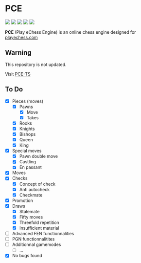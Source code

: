 # PCE
![](https://img.shields.io/badge/version-ALPHA-ff264a?style=for-the-badge)
![](https://img.shields.io/badge/Status-Ready-09b500?style=for-the-badge)
![](https://img.shields.io/badge/Made%20for-eChess-11482f?style=for-the-badge)
![](https://img.shields.io/github/languages/code-size/the-ylang/y?label=size&style=for-the-badge)
![](https://img.shields.io/badge/Made%20in-C++-00599C?logo=cplusplus&style=for-the-badge)

**PCE** (Play eChess Engine) is an online chess engine designed for [playechess.com](http://playechess.com)

## Warning

This repository is not updated.

Visit [PCE-TS](https://github.com/playeChess/PCE-JS)

## To Do

- [x] Pieces (moves)
  - [x] Pawns
    - [x] Move
    - [x] Takes
  - [x] Rooks
  - [x] Knights
  - [x] Bishops
  - [x] Queen
  - [x] King
- [x] Special moves
  - [x] Pawn double move
  - [x] Castling
  - [x] En passant
- [x] Moves
- [x] Checks
  - [x] Concept of check
  - [x] Anti autocheck
  - [x] Checkmate
- [x] Promotion
- [x] Draws
  - [x] Stalemate
  - [x] Fifty moves
  - [x] Threefold repetition
  - [x] Insufficient material
- [ ] Advanced FEN functionnalities
- [ ] PGN functionnalitites
- [ ] Additionnal gamemodes
  - [ ] ...
- [x] No bugs found
